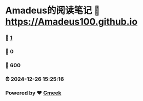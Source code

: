 # Amadeus的阅读笔记 :link: https://Amadeus100.github.io 
### :page_facing_up: [1](https://Amadeus100.github.io/tag.html) 
### :speech_balloon: 0 
### :hibiscus: 600 
### :alarm_clock: 2024-12-26 15:25:16 
### Powered by :heart: [Gmeek](https://github.com/Meekdai/Gmeek)
